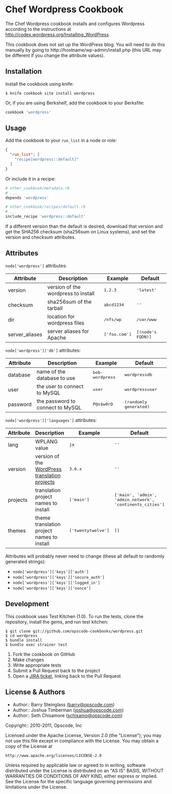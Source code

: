 Chef Wordpress Cookbook
=======================
The Chef Wordpress cookbook installs and configures Wordpress according to the instructions at http://codex.wordpress.org/Installing_WordPress.

This cookbook does not set up the WordPress blog. You will need to do this manually by going to http://hostname/wp-admin/install.php (this URL may be different if you change the attribute values).


Installation
------------
Install the cookbook using knife:

    $ knife cookbook site install wordpress

Or, if you are using Berkshelf, add the cookbook to your Berksfile:

```ruby
cookbook 'wordpress'
```


Usage
-----
Add the cookbook to your `run_list` in a node or role:

```json
{
  "run_list": [
    "recipe[wordpress::default]"
  ]
}
```

Or include it in a recipe:

```ruby
# other_cookbook/metadata.rb
# ...
depends 'wordpress'
```

```ruby
# other_cookbook/recipes/default.rb
# ...
include_recipe 'wordpress::default'
```

If a different version than the default is desired, download that version and get the SHA256 checksum (sha256sum on Linux systems), and set the version and checksum attributes.


Attributes
----------
`node['wordpress']` attributes:

<table>
  <thead>
    <tr>
      <th>Attribute</th>
      <th>Description</th>
      <th>Example</th>
      <th>Default</th>
    </tr>
  </thead>

  <tbody>
    <tr>
      <td>version</td>
      <td>version of the wordpress to install</td>
      <td><tt>1.2.3</tt></td>
      <td><tt>'latest'</tt></td>
    </tr>
    <tr>
      <td>checksum</td>
      <td>sha256sum of the tarball</td>
      <td><tt>abcd1234</tt></td>
      <td><tt>''</tt></td>
    </tr>
    <tr>
      <td>dir</td>
      <td>location for wordpress files</td>
      <td><tt>/nfs/wp</tt></td>
      <td><tt>/var/www</tt></td>
    </tr>
    <tr>
      <td>server_aliases</td>
      <td>server aliases for Apache</td>
      <td><tt>['foo.com']</tt></td>
      <td><tt>[(node's FQDN)]</tt></td>
    </tr>
  </tbody>
</table>

`node['wordpress']['db']` attributes:

<table>
  <thead>
    <tr>
      <th>Attribute</th>
      <th>Description</th>
      <th>Example</th>
      <th>Default</th>
    </tr>
  </thead>

  <tbody>
    <tr>
      <td>database</td>
      <td>name of the database to use</td>
      <td><tt>bob-wordpress</tt></td>
      <td><tt>wordpressdb</tt></td>
    </tr>
    <tr>
      <td>user</td>
      <td>the user to connect to MySQL</td>
      <td><tt>user</tt></td>
      <td><tt>wordpressuser</tt></td>
    </tr>
    <tr>
      <td>password</td>
      <td>the password to connect to MySQL</td>
      <td><tt>P@s$w0rD</tt></td>
      <td><tt>(randomly generated)</tt></td>
    </tr>
  </tbody>
</table>

`node['wordpress']['languages']` attributes:

<table>
  <thead>
    <tr>
      <th>Attribute</th>
      <th>Description</th>
      <th>Example</th>
      <th>Default</th>
    </tr>
  </thead>

  <tbody>
    <tr>
      <td>lang</td>
      <td>WPLANG value</td>
      <td><tt>ja</tt></td>
      <td><tt>''</tt></td>
    </tr>
    <tr>
      <td>version</td>
      <td>version of the <a href="http://translate.wordpress.org/projects/wp">WordPress translation projects</a></td>
      <td><tt>3.6.x</tt></td>
      <td><tt>''</tt></td>
    </tr>
    <tr>
      <td>projects</td>
      <td>translation project names to install</td>
      <td><tt>['main']</tt></td>
      <td><tt>['main', 'admin', 'admin_network', 'continents_cities']</tt></td>
    </tr>
    <tr>
      <td>themes</td>
      <td>theme translation project names to install</td>
      <td><tt>['twentytwelve']</tt></td>
      <td><tt>[]</tt></td>
    </tr>
  </tbody>
</table>


Attributes will probably never need to change (these all default to randomly generated strings):

* `node['wordpress']['keys']['auth']`
* `node['wordpress']['keys']['secure_auth']`
* `node['wordpress']['keys']['logged_in']`
* `node['wordpress']['keys']['nonce']`


Development
-----------
This cookbook uses Test Kitchen (1.0). To run the tests, clone the repository, install the gems, and run test kitchen:

    $ git clone git://github.com/opscode-cookbooks/wordpress.git
    $ cd wordpress
    $ bundle install
    $ bundle exec strainer test

1. Fork the cookbook on GitHub
2. Make changes
3. Write appropriate tests
4. Submit a Pull Request back to the project
5. Open a [JIRA ticket](https://tickets.opscode.com), linking back to the Pull Request


License & Authors
-----------------
- Author:: Barry Steinglass (barry@opscode.com)
- Author:: Joshua Timberman (joshua@opscode.com)
- Author:: Seth Chisamore (schisamo@opscode.com)

Copyright:: 2010-2011, Opscode, Inc

Licensed under the Apache License, Version 2.0 (the "License");
you may not use this file except in compliance with the License.
You may obtain a copy of the License at

    http://www.apache.org/licenses/LICENSE-2.0

Unless required by applicable law or agreed to in writing, software
distributed under the License is distributed on an "AS IS" BASIS,
WITHOUT WARRANTIES OR CONDITIONS OF ANY KIND, either express or implied.
See the License for the specific language governing permissions and
limitations under the License.

